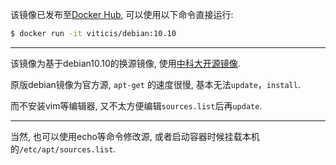 该镜像已发布至[Docker Hub](https://hub.docker.com/r/viticis/debian), 可以使用以下命令直接运行:

```bash
$ docker run -it viticis/debian:10.10
```

---

该镜像为基于debian10.10的换源镜像, 使用[中科大开源镜像](http://mirrors.ustc.edu.cn).

原版debian镜像为官方源, `apt-get` 的速度很慢, 基本无法`update`，`install`.

而不安装vim等编辑器, 又不太方便编辑`sources.list`后再`update`.

---

当然, 也可以使用echo等命令修改源, 或者启动容器时候挂载本机的`/etc/apt/sources.list`.
